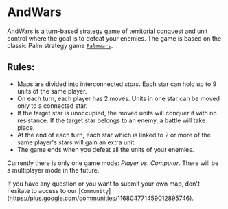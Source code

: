 AndWars
=======

AndWars is a turn-based strategy game of territorial conquest and unit control where the goal is to defeat your enemies. The game is based on the classic Palm strategy game [`Palmwars`](http://leggettnet.org.uk/palmstuff/palmwars.html).

Rules:
------
* Maps are divided into interconnected *stars*. Each star can hold up to 9 units of the same player.
* On each turn, each player has 2 moves. Units in one star can be moved only to a connected star.
* If the target star is unoccupied, the moved units will conquer it with no resistance. If the target star belongs to an enemy, a battle will take place.
* At the end of each turn, each star which is linked to 2 or more of the same player's stars will gain an extra unit.
* The game ends when you defeat all the units of your enemies.

Currently there is only one game mode: *Player vs. Computer*. There will be a multiplayer mode in the future.

If you have any question or you want to submit your own map, don't hesitate to access to our [`Community`] (https://plus.google.com/communities/116804771459012895746).
